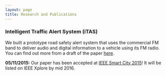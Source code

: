 ```yaml
---
layout: page
title: Research and Publications
---
```


### Intelligent Traffic Alert System (iTAS)

We built a prototype road safety alert system that uses the commercial FM band to deliver audio and digital information to a vehicle using its FM radio. You can find out more from a draft of the paper <a href="{{ site.url }}research/itas_v6.pdf" target="_blank">here</a>.

**05/11/2015:** Our paper has been accepted at [IEEE Smart City 2015](http://umc.uestc.edu.cn/conference/SmartCity2015/index.php)! It will be listed on IEEE Xplore by mid 2016.
